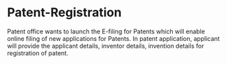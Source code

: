# Patent-Registration
Patent office wants to launch the E-filing for Patents which will enable online filing of new applications for Patents. In patent application, applicant will provide the applicant details, inventor details, invention details for registration of patent.
